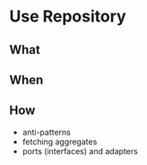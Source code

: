 # Use Repository

## What

## When

## How

- anti-patterns
- fetching aggregates
- ports (interfaces) and adapters

